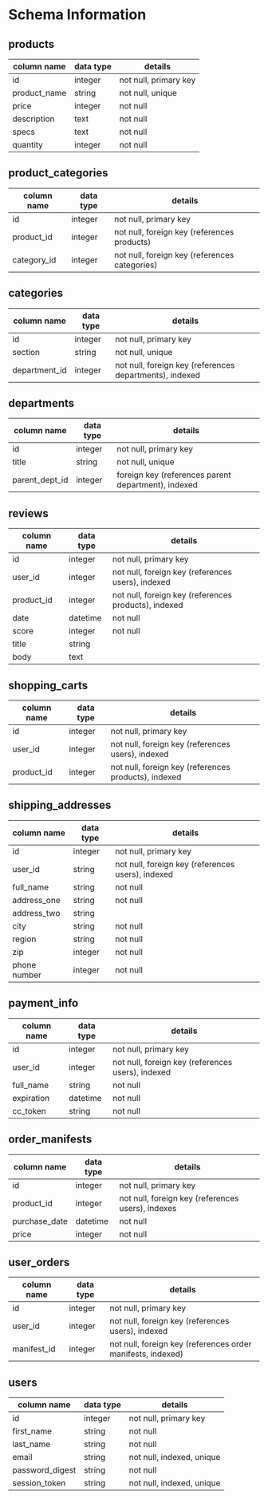 # Schema Information

## products
column name            | data type | details
-----------------------|-----------|-----------------------------------
id                     | integer   | not null, primary key
product_name           | string    | not null, unique
price                  | integer   | not null
description            | text      | not null
specs                  | text      | not null
quantity               | integer   | not null



## product_categories
column name   | data type | details
--------------|-----------|-----------------------
id            | integer   | not null, primary key
product_id    | integer   | not null, foreign key (references products)
category_id   | integer   | not null, foreign key (references categories)


## categories
column name   | data type | details
--------------|-----------|-----------------------
id            | integer   | not null, primary key
section       | string    | not null, unique
department_id | integer   | not null, foreign key (references departments), indexed

## departments
column name     | data type | details
----------------|-----------|-----------------------
id              | integer   | not null, primary key
title           | string    | not null, unique
parent_dept_id  | integer   | foreign key (references parent department), indexed


## reviews
column name | data type  | details
------------|------------|-----------------------
id          | integer    | not null, primary key
user_id     | integer    | not null, foreign key (references users), indexed
product_id  | integer    | not null, foreign key (references products), indexed
date        | datetime   | not null
score       | integer    | not null
title       | string     |
body        | text       |

## shopping_carts
column name | data type | details
------------|-----------|-----------------------
id          | integer   | not null, primary key
user_id     | integer   | not null, foreign key (references users), indexed
product_id  | integer   | not null, foreign key (references products), indexed



## shipping_addresses
column name    | data type | details
------------   |-----------|-----------------------
id             | integer   | not null, primary key
user_id        | string    | not null, foreign key (references users), indexed
full_name      | string    | not null
address_one    | string    | not null
address_two    | string    |
city           | string    | not null
region         | string    | not null
zip            | integer   | not null
phone number   | integer   | not null


## payment_info
column name | data type | details
------------|-----------|-----------------------
id          | integer   | not null, primary key
user_id     | integer   | not null, foreign key (references users), indexed
full_name   | string    | not null
expiration  | datetime  | not null
cc_token    | string    | not null

## order_manifests
column name   | data type | details
--------------|-----------|-----------------------
id            | integer   | not null, primary key
product_id    | integer   | not null, foreign key (references users), indexes
purchase_date | datetime  | not null
price         | integer   | not null

## user_orders
column name | data type | details
------------|-----------|-----------------------
id          | integer   | not null, primary key
user_id     | integer   | not null, foreign key (references users), indexed
manifest_id | integer   | not null, foreign key (references order manifests, indexed)

## users
column name     | data type | details
----------------|-----------|-----------------------
id              | integer   | not null, primary key
first_name      | string    | not null
last_name       | string    | not null
email           | string    | not null, indexed, unique
password_digest | string    | not null
session_token   | string    | not null, indexed, unique
